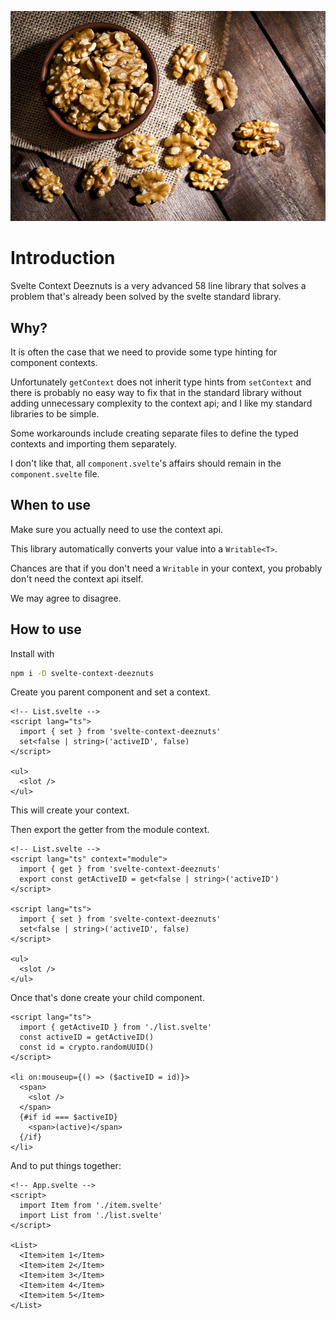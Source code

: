![deeznuts](https://github.com/tncrazvan/svelte-context-deeznuts/blob/example/deeznuts.jpg?raw=true 'deeznuts')

# Introduction

Svelte Context Deeznuts is a very advanced 58 line library that solves a problem that's already been solved by the svelte standard library.

## Why?

It is often the case that we need to provide some type hinting for component contexts.

Unfortunately `getContext` does not inherit type hints from `setContext` and there is probably no easy way to fix that in the standard library without adding unnecessary complexity to the context api; and I like my standard libraries to be simple.

Some workarounds include creating separate files to define the typed contexts and importing them separately.

I don't like that, all `component.svelte`'s affairs should remain in the `component.svelte` file.

## When to use

Make sure you actually need to use the context api.

This library automatically converts your value into a `Writable<T>`.

Chances are that if you don't need a `Writable` in your context, you probably don't need the context api itself.

We may agree to disagree.

## How to use

Install with

```sh
npm i -D svelte-context-deeznuts
```

Create you parent component and set a context.

```svelte
<!-- List.svelte -->
<script lang="ts">
  import { set } from 'svelte-context-deeznuts'
  set<false | string>('activeID', false)
</script>

<ul>
  <slot />
</ul>
```

This will create your context.

Then export the getter from the module context.

```svelte
<!-- List.svelte -->
<script lang="ts" context="module">
  import { get } from 'svelte-context-deeznuts'
  export const getActiveID = get<false | string>('activeID')
</script>

<script lang="ts">
  import { set } from 'svelte-context-deeznuts'
  set<false | string>('activeID', false)
</script>

<ul>
  <slot />
</ul>
```

Once that's done create your child component.

```svelte
<script lang="ts">
  import { getActiveID } from './list.svelte'
  const activeID = getActiveID()
  const id = crypto.randomUUID()
</script>

<li on:mouseup={() => ($activeID = id)}>
  <span>
    <slot />
  </span>
  {#if id === $activeID}
    <span>(active)</span>
  {/if}
</li>
```

And to put things together:

```svelte
<!-- App.svelte -->
<script>
  import Item from './item.svelte'
  import List from './list.svelte'
</script>

<List>
  <Item>item 1</Item>
  <Item>item 2</Item>
  <Item>item 3</Item>
  <Item>item 4</Item>
  <Item>item 5</Item>
</List>
```
